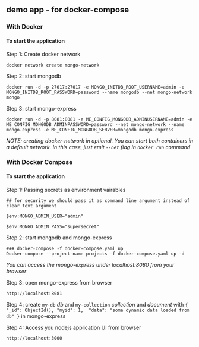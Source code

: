 ## demo app - for docker-compose 


### With Docker

#### To start the application

Step 1: Create docker network

    docker network create mongo-network 

Step 2: start mongodb 

    docker run -d -p 27017:27017 -e MONGO_INITDB_ROOT_USERNAME=admin -e MONGO_INITDB_ROOT_PASSWORD=password --name mongodb --net mongo-network mongo    

Step 3: start mongo-express
    
    docker run -d -p 8081:8081 -e ME_CONFIG_MONGODB_ADMINUSERNAME=admin -e ME_CONFIG_MONGODB_ADMINPASSWORD=password --net mongo-network --name mongo-express -e ME_CONFIG_MONGODB_SERVER=mongodb mongo-express   

_NOTE: creating docker-network in optional. You can start both containers in a default network. In this case, just emit `--net` flag in `docker run` command_

### With Docker Compose

#### To start the application

Step 1: Passing secrets as environment vairables

    ## for security we should pass it as command line argument instead of clear text argument

    $env:MONGO_ADMIN_USER="admin"

    $env:MONGO_ADMIN_PASS="supersecret"

Step 2: start mongodb and mongo-express

    ### docker-compose -f docker-compose.yaml up
    Docker-compose --project-name projects -f docker-compose.yaml up -d
    
_You can access the mongo-express under localhost:8080 from your browser_
    
Step 3: open mongo-express from browser

    http://localhost:8081

Step 4: create `my-db` _db_ and `my-collection` _collection_ and _document_ with `{
                "_id": ObjectId(),
                "myid": 1, 
                "data": "some dynamic data loaded from db"
        }` in mongo-express
    

Step 4: Access you nodejs application UI from browser

    http://localhost:3000





    
